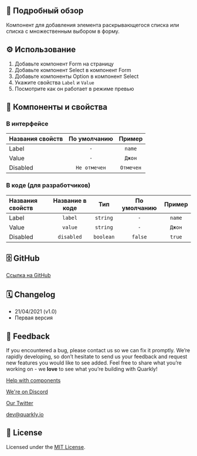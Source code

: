 ## 📖 Подробный обзор

Компонент для добавления элемента раскрывающегося списка или списка с множественным выбором в форму.

## ⚙️ Использование

1.  Добавьте компонент Form на страницу
2.  Добавьте компонент Select в компонент Form
3.  Добавьте компоненты Option в компонент Select
4.  Укажите свойства `Label` и `Value`
5.  Посмотрите как он работает в режиме превью

## 🧩 Компоненты и свойства

### В интерфейсе

| Названия свойств | По умолчанию |  Пример   |
| :--------------- | :----------: | :-------: |
| Label            |     `-`      |  `name`   |
| Value            |     `-`      |  `Джон`   |
| Disabled         | `Не отмечен` | `Отмечен` |

### В коде (для разработчиков)

| Названия свойств | Название в коде |    Тип    | По умолчанию | Пример |
| :--------------- | :-------------: | :-------: | :----------: | :----: |
| Label            |     `label`     | `string`  |     `-`      | `name` |
| Value            |     `value`     | `string`  |     `-`      | `Джон` |
| Disabled         |   `disabled`    | `boolean` |   `false`    | `true` |

## 🗄 GitHub

[Ссылка на GitHub](https://github.com/quarkly/community-kit/blob/master/src/Option/Option.js)

## 🗓 Changelog

-   21/04/2021 (v1.0)
-   Первая версия

## 📮 Feedback

If you encountered a bug, please contact us so we can fix it promptly. We’re rapidly developing, so don’t hesitate to send us your feedback and request new features you would like to see added. Feel free to share what you’re working on - we **love** to see what you’re building with Quarkly!

[Help with components](https://community.quarkly.io/c/requests/11)

[We're on Discord](https://discord.gg/f9KhSMGX)

[Our Twitter](https://twitter.com/quarklyapp)

[dev@quarkly.io](mailto:dev@quarkly.io)

## 📝 License

Licensed under the [MIT License](https://raw.githubusercontent.com/quarkly/community-kit/master/LICENSE).

